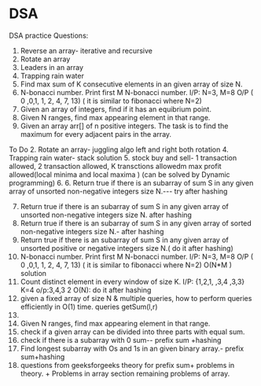 # DSA
DSA practice
Questions:
1. Reverse an array- iterative and recursive
2. Rotate an array
3. Leaders in an array 
4. Trapping rain water
5. Find max sum of K consecutive elements in an given array of size N.
6. N-bonacci number. Print first M N-bonacci number. I/P: N=3, M=8 O/P ( 0 ,0,1, 1, 2, 4, 7, 13) ( it is similar to fibonacci where N=2)
7. Given an array of integers, find if it has an equibrium point.
8. Given N ranges, find max appearing element in that range.
9. Given an array arr[] of n positive integers. The task is to find the maximum for every adjacent pairs in the array.

To Do
2. Rotate an array- juggling algo left and right both rotation
4. Trapping rain water- stack solution
5. stock buy and sell- 1 transaction allowed, 2 transaction allowed, K transctions allowedm max profit allowed(local minima and local maxima ) (can be solved by Dynamic programming)
6. 6. Return true if there is an subarray of sum S in any given array of unsorted non-negative integers size N.--- try after hashing

7. Return true if there is an subarray of sum S in any given array of unsorted non-negative integers size N. after hashing
8. Return true if there is an subarray of sum S in any given array of sorted non-negative integers size N.- after hashing
9. Return true if there is an subarray of sum S in any given array of unsorted positive or negative integers size N.( do it after hashing)
10. N-bonacci number. Print first M N-bonacci number. I/P: N=3, M=8 O/P ( 0 ,0,1, 1, 2, 4, 7, 13) ( it is similar to fibonacci where N=2) O(N*M ) solution
11. Count distinct element in every window of size K. I/P: {1,2,1, ,3,4 ,3,3} K=4 o/p:3,4,3 2 O(N): do it after hashing
12. given a fixed array of size N & multiple queries, how to perform queries efficiently in O(1) time. queries getSum(l,r)
13. 
14. Given N ranges, find max appearing element in that range.
15. check if a given array can be divided into three parts with equal sum.
16. check if there is a subarray with 0 sum-- prefix sum +hashing
17. Find longest subarray with Os and 1s in an given binary array.- prefix sum+hashing
18. questions from geeksforgeeks theory for prefix sum+ problems in theory. + Problems in array section remaining problems of array.
